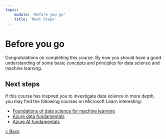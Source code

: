 ```yaml
---
topic:
    module: 'Before you go'
    title: 'Next Steps'
---
```


# Before you go

Congratulations on completing this course. By now you should have a good understanding of some basic concepts and principles for data science and machine learning.

## Next steps

If this course has inspired you to investigate data science in more depth, you may find the following courses on Microsoft Learn interesting:

- [Foundations of data science for machine learning](https://docs.microsoft.com/learn/paths/machine-learning-foundations-using-data-science/)
- [Azure data fundamentals](https://aka.ms/AzureLearn_AIFundamentals)
- [Azure AI fundamentals](https://aka.ms/AzureLearn_AIFundamentals)

[< Back](./05-05-lab-machine-learning.md)